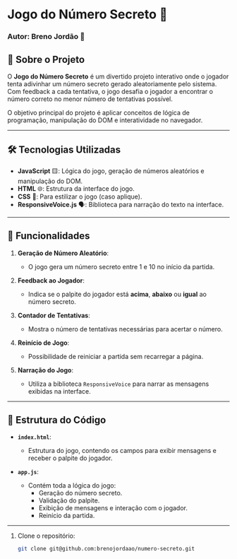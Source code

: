 # Jogo do Número Secreto 🎯

### Autor: Breno Jordão 👋

## 📝 Sobre o Projeto
O **Jogo do Número Secreto** é um divertido projeto interativo onde o jogador tenta adivinhar um número secreto gerado aleatoriamente pelo sistema. Com feedback a cada tentativa, o jogo desafia o jogador a encontrar o número correto no menor número de tentativas possível.

O objetivo principal do projeto é aplicar conceitos de lógica de programação, manipulação do DOM e interatividade no navegador.

---

## 🛠️ Tecnologias Utilizadas
- **JavaScript** 🟨: Lógica do jogo, geração de números aleatórios e manipulação do DOM.
- **HTML** 🌐: Estrutura da interface do jogo.
- **CSS** 🎨: Para estilizar o jogo (caso aplique).
- **ResponsiveVoice.js** 🗣️: Biblioteca para narração do texto na interface.

---

## 🚀 Funcionalidades
1. **Geração de Número Aleatório**:
   - O jogo gera um número secreto entre 1 e 10 no início da partida.
   
2. **Feedback ao Jogador**:
   - Indica se o palpite do jogador está **acima**, **abaixo** ou **igual** ao número secreto.

3. **Contador de Tentativas**:
   - Mostra o número de tentativas necessárias para acertar o número.

4. **Reinício de Jogo**:
   - Possibilidade de reiniciar a partida sem recarregar a página.

5. **Narração do Jogo**:
   - Utiliza a biblioteca `ResponsiveVoice` para narrar as mensagens exibidas na interface.

---

## 📂 Estrutura do Código
- **`index.html`**:
  - Estrutura do jogo, contendo os campos para exibir mensagens e receber o palpite do jogador.

- **`app.js`**:
  - Contém toda a lógica do jogo:
    - Geração do número secreto.
    - Validação do palpite.
    - Exibição de mensagens e interação com o jogador.
    - Reinício da partida.

---

1. Clone o repositório:
   ```bash
   git clone git@github.com:brenojordaao/numero-secreto.git
